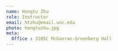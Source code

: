 ```yaml
---
name: Hongtu Zhu
role: Instructor
email: htzhu@email.unc.edu
photo: hongtuzhu.jpg
meta:
  Office : 3105C McGavran-Greenberg Hall
---
```

